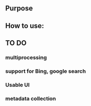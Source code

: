 ## Purpose 

## How to use: 


## TO DO
### multiprocessing
### support for Bing, google search 
### Usable UI 
### metadata collection 
